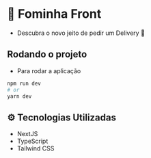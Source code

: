 # 🍔 Fominha Front

- Descubra o novo jeito de pedir um Delivery 🛵

## Rodando o projeto

- Para rodar a aplicação

```bash
npm run dev
# or
yarn dev
```

## ⚙️ Tecnologias Utilizadas

- NextJS
- TypeScript
- Tailwind CSS
